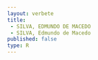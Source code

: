 ```yaml
---
layout: verbete
title:
 - SILVA, EDMUNDO DE MACEDO
 - SILVA, Edmundo de Macedo
published: false
type: R
---
```


